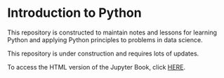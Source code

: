 # Introduction to Python

This repository is constructed to maintain notes and lessons for learning Python and applying Python principles to problems in data science.

This repository is under construction and requires lots of updates.

To access the HTML version of the Jupyter Book, click [HERE](https://profmikewood.github.io/intro_to_python_book/intro.html).

